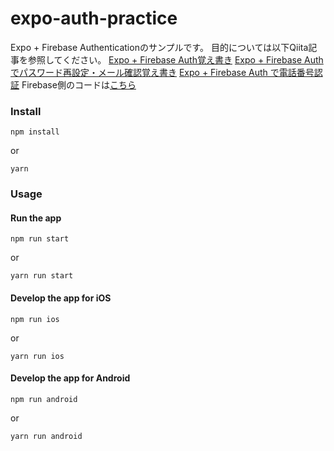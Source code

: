 # expo-auth-practice

Expo + Firebase Authenticationのサンプルです。
目的については以下Qiita記事を参照してください。
[Expo + Firebase Auth覚え書き](https://qiita.com/mildsummer/items/553840293a18553a4b80)
[Expo + Firebase Authでパスワード再設定・メール確認覚え書き](https://qiita.com/mildsummer/items/e6c9588865b5a661aebc)
[Expo + Firebase Auth で電話番号認証](https://qiita.com/mildsummer/items/1940f430d4191b5c5fd9)
Firebase側のコードは[こちら](https://github.com/mildsummer/expo-auth-practice-firebase)

### Install

```
npm install
```
or
```
yarn
```

### Usage

#### Run the app

```
npm run start
```
or
```
yarn run start
```

#### Develop the app for iOS

```
npm run ios
```
or
```
yarn run ios
```

#### Develop the app for Android

```
npm run android
```
or
```
yarn run android
```
